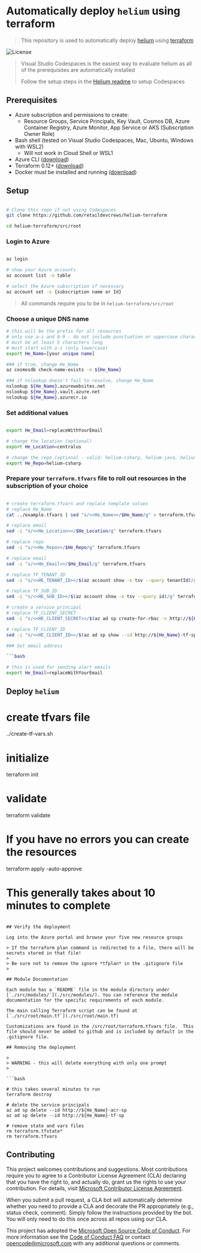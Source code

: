 # Automatically deploy `helium` using terraform

> This repository is used to automatically deploy [helium](https://github.com/retaildevcrews/helium) using [terraform](https://www.hashicorp.com/products/terraform)

![License](https://img.shields.io/badge/license-MIT-green.svg)

> Visual Studio Codespaces is the easiest way to evaluate helium as all of the prerequisites are automatically installed
>
> Follow the setup steps in the [Helium readme](https://github.com/retaildevcrews/helium) to setup Codespaces

## Prerequisites

- Azure subscription and permissions to create:
  - Resource Groups, Service Principals, Key Vault, Cosmos DB, Azure Container Registry, Azure Monitor, App Service or AKS (Subscription Owner Role)
- Bash shell (tested on Visual Studio Codespaces, Mac, Ubuntu, Windows with WSL2)
  - Will not work in Cloud Shell or WSL1
- Azure CLI ([download](https://docs.microsoft.com/en-us/cli/azure/install-azure-cli?view=azure-cli-latest))
- Terraform 0.12+ ([download](https://www.terraform.io/downloads.html))
- Docker must be installed and running ([download](https://docs.docker.com/get-docker/))

## Setup

```bash

# Clone this repo if not using Codespaces
git clone https://github.com/retaildevcrews/helium-terraform

cd helium-terraform/src/root

```

### Login to Azure

```bash

az login

# show your Azure accounts
az account list -o table

# select the Azure subscription if necessary
az account set -s {subscription name or Id}

```

> All commands require you to be in `helium-terraform/src/root`

### Choose a unique DNS name

```bash
# this will be the prefix for all resources
# only use a-z and 0-9 - do not include punctuation or uppercase characters
# must be at least 5 characters long
# must start with a-z (only lowercase)
export He_Name=[your unique name]

### if true, change He_Name
az cosmosdb check-name-exists -n ${He_Name}

### if nslookup doesn't fail to resolve, change He_Name
nslookup ${He_Name}.azurewebsites.net
nslookup ${He_Name}.vault.azure.net
nslookup ${He_Name}.azurecr.io

```

### Set additional values

```bash

export He_Email=replaceWithYourEmail

# change the location (optional)
export He_Location=centralus

# change the repo (optional - valid: helium-csharp, helium-java, helium-typescript)
export He_Repo=helium-csharp

```

### Prepare your `terraform.tfvars` file to roll out resources in the subscription of your choice

```bash

# create terraform.tfvars and replace template values
# replace He_Name
cat ../example.tfvars | sed "s/<<He_Name>>/$He_Name/g" > terraform.tfvars

# replace email
sed -i "s/<<He_Location>>/$He_Location/g" terraform.tfvars

# replace repo
sed -i "s/<<He_Repo>>/$He_Repo/g" terraform.tfvars

# replace email
sed -i "s/<<He_Email>>/$He_Email/g" terraform.tfvars

# replace TF_TENANT_ID
sed -i "s/<<HE_TENANT_ID>>/$(az account show -o tsv --query tenantId)/g" terraform.tfvars

# replace TF_SUB_ID
sed -i "s/<<HE_SUB_ID>>/$(az account show -o tsv --query id)/g" terraform.tfvars

# create a service principal
# replace TF_CLIENT_SECRET
sed -i "s/<<HE_CLIENT_SECRET>>/$(az ad sp create-for-rbac -n http://${He_Name}-tf-sp --query password -o tsv)/g" terraform.tfvars

# replace TF_CLIENT_ID
sed -i "s/<<HE_CLIENT_ID>>/$(az ad sp show --id http://${He_Name}-tf-sp --query appId -o tsv)/g" terraform.tfvars

### Set email address

```bash

# this is used for sending alert emails
export He_Email=replaceWithYourEmail

```

## Deploy `helium`

# create tfvars file
../create-tf-vars.sh

# initialize
terraform init

# validate
terraform validate

# If you have no errors you can create the resources
terraform apply -auto-approve

# This generally takes about 10 minutes to complete

```

## Verify the deployment

Log into the Azure portal and browse your five new resource groups

> If the terraform plan command is redirected to a file, there will be secrets stored in that file!
>
> Be sure not to remove the ignore *tfplan* in the .gitignore file
>

## Module Documentation

Each module has a `README` file in the module directory under [`./src/modules/`](./src/modules/). You can reference the module documentation for the specific requirements of each module.

The main calling Terraform script can be found at [`./src/root/main.tf`](./src/root/main.tf)

Customizations are found in the /src/root/terraform.tfvars file.  This file should never be added to github and is included by default in the .gitignore file.

## Removing the deployment

>
> WARNING - this will delete everything with only one prompt
>

```bash

# this takes several minutes to run
terraform destroy

# delete the service principals
az ad sp delete --id http://${He_Name}-acr-sp
az ad sp delete --id http://${He_Name}-tf-sp

# remove state and vars files
rm terraform.tfstate*
rm terraform.tfvars

```

## Contributing

This project welcomes contributions and suggestions. Most contributions require you to agree to a Contributor License Agreement (CLA) declaring that you have the right to, and actually do, grant us the rights to use your contribution. For details, visit [Microsoft Contributor License Agreement](https://cla.opensource.microsoft.com).

When you submit a pull request, a CLA bot will automatically determine whether you need to provide a CLA and decorate the PR appropriately (e.g., status check, comment). Simply follow the instructions provided by the bot. You will only need to do this once across all repos using our CLA.

This project has adopted the [Microsoft Open Source Code of Conduct](https://opensource.microsoft.com/codeofconduct/). For more information see the [Code of Conduct FAQ](https://opensource.microsoft.com/codeofconduct/faq/) or contact [opencode@microsoft.com](mailto:opencode@microsoft.com) with any additional questions or comments.
